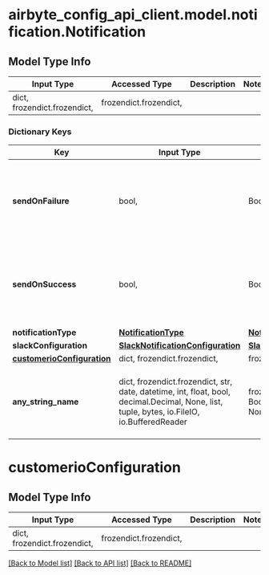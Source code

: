# airbyte_config_api_client.model.notification.Notification

## Model Type Info
Input Type | Accessed Type | Description | Notes
------------ | ------------- | ------------- | -------------
dict, frozendict.frozendict,  | frozendict.frozendict,  |  | 

### Dictionary Keys
Key | Input Type | Accessed Type | Description | Notes
------------ | ------------- | ------------- | ------------- | -------------
**sendOnFailure** | bool,  | BoolClass,  |  | if omitted the server will use the default value of True
**sendOnSuccess** | bool,  | BoolClass,  |  | if omitted the server will use the default value of False
**notificationType** | [**NotificationType**](NotificationType.md) | [**NotificationType**](NotificationType.md) |  | 
**slackConfiguration** | [**SlackNotificationConfiguration**](SlackNotificationConfiguration.md) | [**SlackNotificationConfiguration**](SlackNotificationConfiguration.md) |  | [optional] 
**[customerioConfiguration](#customerioConfiguration)** | dict, frozendict.frozendict,  | frozendict.frozendict,  |  | [optional] 
**any_string_name** | dict, frozendict.frozendict, str, date, datetime, int, float, bool, decimal.Decimal, None, list, tuple, bytes, io.FileIO, io.BufferedReader | frozendict.frozendict, str, BoolClass, decimal.Decimal, NoneClass, tuple, bytes, FileIO | any string name can be used but the value must be the correct type | [optional]

# customerioConfiguration

## Model Type Info
Input Type | Accessed Type | Description | Notes
------------ | ------------- | ------------- | -------------
dict, frozendict.frozendict,  | frozendict.frozendict,  |  | 

[[Back to Model list]](../../README.md#documentation-for-models) [[Back to API list]](../../README.md#documentation-for-api-endpoints) [[Back to README]](../../README.md)

